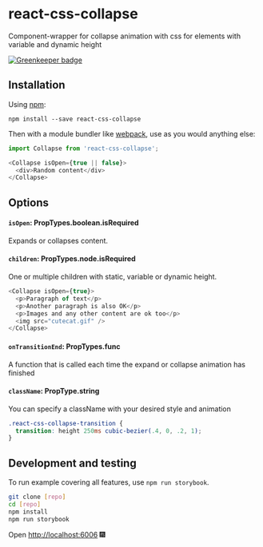 # react-css-collapse
Component-wrapper for collapse animation with css for elements with variable and dynamic height

[![Greenkeeper badge](https://badges.greenkeeper.io/SparebankenVest/react-css-collapse.svg)](https://greenkeeper.io/)

## Installation

Using [npm](https://www.npmjs.com/):

`npm install --save react-css-collapse`

Then with a module bundler like [webpack](https://webpack.github.io/), use as you would anything else:

```js
import Collapse from 'react-css-collapse';

<Collapse isOpen={true || false}>
  <div>Random content</div>
</Collapse>
```

## Options

#### `isOpen`: PropTypes.boolean.isRequired

Expands or collapses content.

#### `children`: PropTypes.node.isRequired

One or multiple children with static, variable or dynamic height.

```js
<Collapse isOpen={true}>
  <p>Paragraph of text</p>
  <p>Another paragraph is also OK</p>
  <p>Images and any other content are ok too</p>
  <img src="cutecat.gif" />
</Collapse>
```

#### `onTransitionEnd`: PropTypes.func

A function that is called each time the expand or collapse animation has finished

#### `className`: PropType.string

You can specify a className with your desired style and animation

```scss
.react-css-collapse-transition {
  transition: height 250ms cubic-bezier(.4, 0, .2, 1);
}
```

## Development and testing
To run example covering all features, use `npm run storybook`.

```bash
git clone [repo]
cd [repo]
npm install
npm run storybook
```
Open [http://localhost:6006](http://localhost:6006) 🎆
